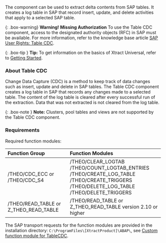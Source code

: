 The component can be used to extract delta contents from SAP tables.
It creates a log table in SAP that record insert, update, and delete activities that apply to a selected SAP table.<br>


{: .box-warning}
**Warning!** **Missing Authorization**
To use the Table CDC component, access to the designated authority objects (RFC) in SAP must be available.
For more information, refer to the knowledge base article [SAP User Rights: Table CDC](https://kb.theobald-software.com/sap/authority-objects-sap-user-rights#table-cdc).


{: .box-tip }
**Tip:** To get information on the basics of Xtract Universal, refer to [Getting Started](./getting-started). 

### About Table CDC

Change Data Capture (CDC) is a method to keep track of data changes such as insert, update and delete in SAP tables.
The Table CDC component creates a log table in SAP that records any changes made to a selected table. 
The content of the log table is cleared after every successful run of the extraction. Data that was not extracted is not cleared from the log table.

{: .box-note }
**Note:** Clusters, pool tables and views are not supported by the Table CDC component. 

### Requirements

<!--- - SAP version 7.40 SP05 or higher. (weglassen, da noch nicht bekannt)-->
Required function modules:

| Function Group | Function Modules |
| :------ |:--- |
| /THEO/CDC_ECC or /THEO/CDC_S4 | /THEO/CLEAR_LOGTAB<br> /THEO/COUNT_LOGTAB_ENTRIES<br> /THEO/CREATE_LOG_TABLE<br> /THEO/CREATE_TRIGGERS<br> /THEO/DELETE_LOG_TABLE<br>/THEO/DELETE_TRIGGERS| 
| /THEO/READ_TABLE or Z_THEO_READ_TABLE | /THEO/READ_TABLE or Z_THEO_READ_TABLE version 2.10 or higher |

The SAP transport requests for the function modules are provided in the installation directory: `C:\ProgramFiles\[XtractProduct]\ABAP\`, see [Custom function module for TableCDC](./sap-customizing/custom-function-module-for-tablecdc).

<!---
- Access to the SAP authority object `S_TABU_NAM ACTVT=02` must be granted.

- The SAP user must have the right to create SAP Tables, see [SAP Connection - Authentication](./getting-started/sap-connection#authentication).
- Access to the designated authority objects (RFC) in SAP, see [SAP User Rights: Table](https://kb.theobald-software.com/sap/authority-objects-sap-user-rights#table) must be granted.
-->

